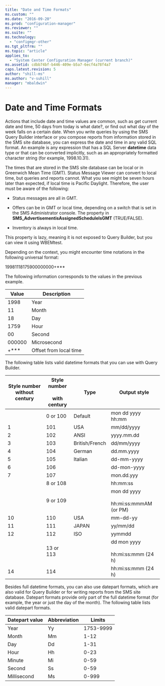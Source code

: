 ```yaml
---
title: "Date and Time Formats"
ms.custom: ""
ms.date: "2016-09-20"
ms.prod: "configuration-manager"
ms.reviewer: ""
ms.suite: ""
ms.technology: 
  - "configmgr-other"
ms.tgt_pltfrm: ""
ms.topic: "article"
applies_to: 
  - "System Center Configuration Manager (current branch)"
ms.assetid: cdbb74bf-b446-409e-b5a7-6ecf4a78f4a7
caps.latest.revision: 5
author: "shill-ms"
ms.author: "v-suhill"
manager: "mbaldwin"
---
```

# Date and Time Formats
Actions that include date and time values are common, such as get current date and time, 50 days from today is what date?, or find out what day of the week falls on a certain date. When you write queries by using the SMS Query Builder interface or you compose reports from information stored in the SMS site database, you can express the date and time in any valid SQL format. An example is any expression that has a SQL Server **datetime** data type or that can be converted implicitly, such as an appropriately formatted character string (for example, 1998.10.31).  
  
 The times that are stored in the SMS site database can be local or in Greenwich Mean Time (GMT). Status Message Viewer can convert to local time, but queries and reports cannot. What you see might be seven hours later than expected, if local time is Pacific Daylight. Therefore, the user must be aware of the following:  
  
-   Status messages are all in GMT.  
  
-   Offers can be in GMT or local time, depending on a switch that is set in the SMS Administrator console. The property in **SMS_AdvertisementisAssignedScheduleIsGMT** (TRUE/FALSE).  
  
-   Inventory is always in local time.  
  
 This property is lazy, meaning it is not exposed to Query Builder, but you can view it using WBEMtest.  
  
 Depending on the context, you might encounter time notations in the following universal format:  
  
 19981118175900000000+***  
  
 The following information corresponds to the values in the previous example.  
  
|Value|Description|  
|-----------|-----------------|  
|1998|Year|  
|11|Month|  
|18|Day|  
|1759|Hour|  
|00|Second|  
|000000|Microsecond|  
|+***|Offset from local time|  
  
 The following table lists valid datetime formats that you can use with Query Builder.  
  
|Style number without century|Style number<br /><br /> with century|Type|Output style|  
|----------------------------------|-----------------------------------|----------|------------------|  
||0 or 100|Default|mon dd yyyy hh:mm|  
|1|101|USA|mm/dd/yyyy|  
|2|102|ANSI|yyyy.mm.dd|  
|3|103|British/French|dd/mm/yyyy|  
|4|104|German|dd.mm.yyyy|  
|5|105|Italian|dd-mm-yyyy|  
|6|106||dd-mon-yyyy|  
|7|107||mon.dd.yyy|  
||8 or 108||hh:mm:ss|  
||9 or 109||mon dd yyyy<br /><br /> hh:mi:ss:mmmAM (or PM)|  
|10|110|USA|mm-dd-yy|  
|11|111|JAPAN|yy/mm/dd|  
|12|112|ISO|yymmdd|  
||13 or 113||dd mon yyyy<br /><br /> hh:mi:ss:mmm (24 h)|  
|14|114||hh:mi:ss:mmm (24 h)|  
  
 Besides full datetime formats, you can also use datepart formats, which are also valid for Query Builder or for writing reports from the SMS site database. Datepart formats provide only part of the full datetime format (for example, the year or just the day of the month). The following table lists valid datepart formats.  
  
|Datepart value|Abbreviation|Limits|  
|--------------------|------------------|------------|  
|Year|Yy|1753-9999|  
|Month|Mm|1-12|  
|Day|Dd|1-31|  
|Hour|Hh|0-23|  
|Minute|Mi|0-59|  
|Second|Ss|0-59|  
|Millisecond|Ms|0-999|